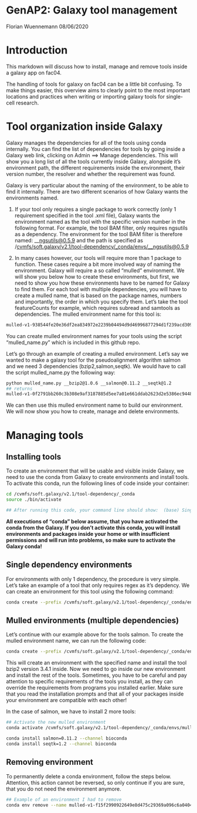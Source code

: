 GenAP2: Galaxy tool management
================
Florian Wuennemann
08/06/2020

# Introduction

This markdown will discuss how to install, manage and remove tools
inside a galaxy app on fac04.

The handling of tools for galaxy on fac04 can be a little bit confusing.
To make things easier, this overview aims to clearly point to the most
important locations and practices when writing or importing galaxy tools
for single-cell research.

# Tool organization inside Galaxy

Galaxy manages the dependencies for all of the tools using conda
internally. You can find the list of dependencies for tools by going
inside a Galaxy web link, clicking on Admin ==\> Manage dependencies.
This will show you a long list of all the tools currently inside Galaxy,
alongside it’s environment path, the different requirements inside the
environment, their version number, the resolver and whether the
requirement was found.

Galaxy is very particular about the naming of the environment, to be
able to find it internally. There are two different scenarios of how
Galaxy wants the environments named.

1)  If your tool only requires a single package to work correctly (only
    1 requirement specified in the tool .xml file), Galaxy wants the
    environment named as the tool with the specific version number in
    the following format. For example, the tool BAM filter, only
    requires ngsutils as a dependency. The environment for the tool BAM
    filter is therefore named: \_\_<ngsutils@0.5.9> and the path is
    specified as
    /<cvmfs/soft.galaxy/v2.1/tool-dependency/_conda/envs/__ngsutils@0.5.9>

2)  In many cases however, our tools will require more than 1 package to
    function. These cases require a bit more involved way of naming the
    environment. Galaxy will require a so called “mulled” environment.
    We will show you below how to create these environments, but first,
    we need to show you how these environments have to be named for
    Galaxy to find them. For each tool with multiple dependencies, you
    will have to create a mulled name, that is based on the package
    names, numbers and importantly, the order in which you specify them.
    Let’s take the tool featureCounts for example, which requires
    subread and samtools as dependencies. The mulled environment name
    for this tool
is:

<!-- end list -->

``` bash
mulled-v1-938544fe20e36df2ea834972e2239b04494d9d46996877294d1f239acd309e33
```

You can create mulled environment names for your tools using the script
“mulled\_name.py” which is included in this github repo.

Let’s go through an example of creating a mulled environment. Let’s say
we wanted to make a galaxy tool for the pseudoalignment algorithm salmon
and we need 3 dependencies (bzip2,salmon,seqtk). We would have to call
the script mulled\_name.py the following way:

``` bash
python mulled_name.py __bzip2@1.0.6 __salmon@0.11.2 __seqtk@1.2
## returns
mulled-v1-0f2791bb260c3b308e9af3187885d5ee7a01e661ddab2623d2e5386ec9448578
```

We can then use this mulled environment name to build our environment.
We will now show you how to create, manage and delete environments.

# Managing tools

## Installing tools

To create an environment that will be usable and visible inside Galaxy,
we need to use the conda from Galaxy to create environments and install
tools. To activate this conda, run the following lines of code inside
your container:

``` bash
cd /cvmfs/soft.galaxy/v2.1/tool-dependency/_conda
source ./bin/activate

## After running this code, your command line should show:  (base) Singularity>
```

**All executions of “conda” below assume, that you have activated the
conda from the Galaxy. If you don’t activate this conda, you will
install environments and packages inside your home or with insufficient
permissions and will run into problems, so make sure to activate the
Galaxy conda\!**

## Single dependency environments

For environments with only 1 dependency, the procedure is very simple.
Let’s take an example of a tool that only requires regex as it’s
depdency. We can create an environment for this tool using the following
command:

``` bash
conda create --prefix /cvmfs/soft.galaxy/v2.1/tool-dependency/_conda/envs/__regex@2020.4.4  regex=2020.4.4 --channel conda-forge
```

## Mulled environments (multiple dependencies)

Let’s continue with our example above for the tools salmon. To create
the mulled environment name, we can run the following
code:

``` bash
conda create --prefix /cvmfs/soft.galaxy/v2.1/tool-dependency/_conda/envs/mulled-v1-0f2791bb260c3b308e9af3187885d5ee7a01e661ddab2623d2e5386ec9448578 bzip2=3.4.1 --channel anaconda
```

This will create an environment with the specified name and install the
tool bzip2 version 3.4.1 inside. Now we need to go inside our new
environment and install the rest of the tools. Sometimes, you have to be
careful and pay attention to specific requirements of the tools you
install, as they can override the requirements from programs you
installed earlier. Make sure that you read the installation prompts and
that all of your packages inside your environment are compatible with
each other\!

In the case of salmon, we have to install 2 more tools:

``` bash
## Activate the new mulled environment
conda activate /cvmfs/soft.galaxy/v2.1/tool-dependency/_conda/envs/mulled-v1-0f2791bb260c3b308e9af3187885d5ee7a01e661ddab2623d2e5386ec9448578

conda install salmon=0.11.2 --channel bioconda
conda install seqtk=1.2 --channel bioconda
```

## Removing environment

To permanently delete a conda environment, follow the steps below.
Attention, this action cannot be reversed, so only continue if you are
sure, that you do not need the environment anymore.

``` bash
## Example of an environment I had to remove 
conda env remove --name mulled-v1-f15f2990922649e8d475c29369a096c6a0404769bf8aaaeaa6b402f5fd3657eb ## replace this name by the environment name you want to remove
```
